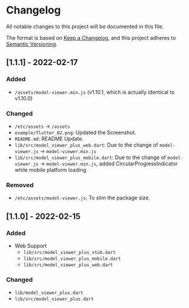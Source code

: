 # Changelog

All notable changes to this project will be documented in this file.

The format is based on [Keep a Changelog](https://keepachangelog.com/en/1.0.0/),
and this project adheres to [Semantic Versioning](https://semver.org/spec/v2.0.0.html).

## [1.1.1] - 2022-02-17

### Added

- `/assets/model-viewer.min.js` (v1.10.1, which is actually identical to v1.10.0)

### Changed

- `/etc/assets` -> `/assets`
- `example/flutter_02.png`: Updated the Screenshot.
- `README.md`: README Update.
- `lib/src/model_viewer_plus_web.dart`: Due to the change of `model-viewer.js` -> `model-viewer.min.js`
- `lib/src/model_viewer_plus_mobile.dart`: Due to the change of `model-viewer.js` -> `model-viewer.min.js`, added CircularProgressIndicator while mobile platform loading

### Removed

- `/etc/assets/model-viewer.js`: To slim the package size.

## [1.1.0] - 2022-02-15

### Added

- Web Support
  - `lib/src/model_viewer_plus_stub.dart`
  - `lib/src/model_viewer_plus_mobile.dart`
  - `lib/src/model_viewer_plus_web.dart`

### Changed

- `lib/model_viewer_plus.dart`
- `lib/src/model_viewer_plus.dart`
